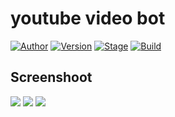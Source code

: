 # youtube video bot

[![Author](https://img.shields.io/badge/Author-Ch33chOficial-brightgreen)]()
[![Version](https://img.shields.io/badge/Version-1.0.0-blue)]()
[![Stage](https://img.shields.io/badge/Release-Stable-green)]()
[![Build](https://img.shields.io/badge/Supported_OS-Linux-orange.svg)]()

## Screenshoot

<img src="https://raw.githubusercontent.com/Ch33chOficial/youbot/main/img/20201210_130918.jpg">
</img>
<img src ="https://raw.githubusercontent.com/Ch33chOficial/youbot/main/img/Screenshot_20201210-131841_Termux.jpg">
</img>
<img src="https://raw.githubusercontent.com/Ch33chOficial/youbot/main/img/PSX_20201210_132112.jpg">
</img>
